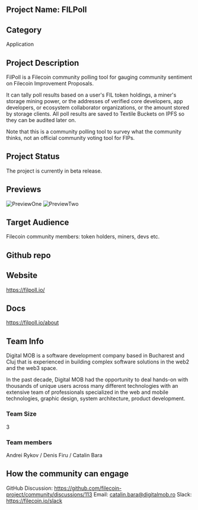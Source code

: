 ## Project Name: FILPoll

## Category
Application

## Project Description
FilPoll is a Filecoin community polling tool for gauging community sentiment on Filecoin Improvement Proposals.

It can tally poll results based on a user's FIL token holdings, a miner's storage mining power, or the addresses of verified core developers, app developers, or ecosystem collaborator organizations, or the amount stored by storage clients. All poll results are saved to Textile Buckets on IPFS so they can be audited later on.

Note that this is a community polling tool to survey what the community thinks, not an official community voting tool for FIPs.

## Project Status
The project is currently in beta release.

## Previews
![PreviewOne](https://user-images.githubusercontent.com/4047772/113169578-6ab0ad00-924e-11eb-91d0-377097de7f5c.png)
![PreviewTwo](https://user-images.githubusercontent.com/4047772/113169583-6b494380-924e-11eb-8069-3deca2545fcb.png)

## Target Audience
Filecoin community members: token holders, miners, devs etc.

## Github repo
<!--Attach a link to your GitHub repo if it's OSS-->

## Website
https://filpoll.io/

## Docs
https://filpoll.io/about

## Team Info
Digital MOB is a software development company based in Bucharest and Cluj that is experienced in building complex software solutions in the web2 and the web3 space.

In the past decade, Digital MOB had the opportunity to deal hands-on with thousands of unique users across many different technologies with an extensive team of professionals specialized in the web and mobile technologies, graphic design, system architecture, product development.

### Team Size
3

### Team members
Andrei Rykov / Denis Firu / Catalin Bara

## How the community can engage
GitHub Discussion: https://github.com/filecoin-project/community/discussions/113
Email:  catalin.bara@digitalmob.ro
Slack: https://filecoin.io/slack
